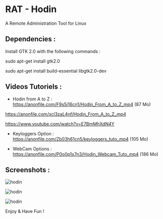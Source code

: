 # RAT - Hodin

A Remote Administration Tool for Linux

Dependencies : 
-------------
Install GTK 2.0 with the following commands : 

sudo apt-get install gtk2.0

sudo apt-get install build-essential libgtk2.0-dev

Videos Tutoriels :
----------------
 - Hodin from A to Z : https://anonfile.com/F9s5j16cn1/Hodin_From_A_to_Z_mp4  (87 Mo)
 
 https://anonfile.com/xcl3zaL4nf/Hodin_From_A_to_Z_mp4
 
 https://www.youtube.com/watch?v=E7BmMhXdN4Y
 
 - Keyloggers Option : https://anonfile.com/Zb03h61cn5/keyloggers_tuto_mp4 (105 Mo)
 
 - WebCam Options : https://anonfile.com/P0o0p1x7n3/Hodin_Webcam_Tuto_mp4 (186 Mo)

Screenshots :
------------

![hodin](https://www.zupimages.net/up/20/26/9vgu.png)

![hodin](https://hebergeur-images.com/up/d3ede852d99b9cbe5bf601363ed70c45.png)

![hodin](https://hebergeur-images.com/up/68a4ed2930b675995cf1b26f47e7e9ae.png)

Enjoy & Have Fun !
